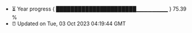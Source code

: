 - ⏳ Year progress { ██████████████████████▁▁▁▁▁▁▁▁ } 75.39 %
- ⏰ Updated on Tue, 03 Oct 2023 04:19:44 GMT

